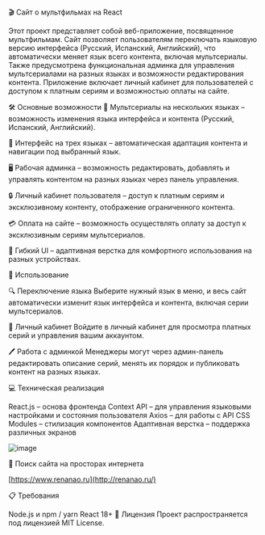 🎬 Сайт о мультфильмах на React

Этот проект представляет собой веб-приложение, посвященное мультфильмам. Сайт позволяет пользователям переключать языковую версию интерфейса (Русский, Испанский, Английский), что автоматически меняет язык всего контента, включая мультсериалы. Также предусмотрена функциональная админка для управления мультсериалами на разных языках и возможности редактирования контента. Приложение включает личный кабинет для пользователей с доступом к платным сериям и возможностью оплаты на сайте.

🛠 Основные возможности 📌 Мультсериалы на нескольких языках – возможность изменения языка интерфейса и контента (Русский, Испанский, Английский).

🔄 Интерфейс на трех языках – автоматическая адаптация контента и навигации под выбранный язык.

🖥️ Рабочая админка – возможность редактировать, добавлять и управлять контентом на разных языках через панель управления.

🔒 Личный кабинет пользователя – доступ к платным сериям и эксклюзивному контенту, отображение ограниченного контента.

💳 Оплата на сайте – возможность осуществлять оплату за доступ к эксклюзивным сериям мультсериалов.

🎨 Гибкий UI – адаптивная верстка для комфортного использования на разных устройствах.

🚀 Использование

🔍 Переключение языка
Выберите нужный язык в меню, и весь сайт автоматически изменит язык интерфейса и контента, включая серии мультсериалов.

🔐 Личный кабинет
Войдите в личный кабинет для просмотра платных серий и управления вашим аккаунтом.

🖊️ Работа с админкой
Менеджеры могут через админ-панель редактировать описание серий, менять их порядок и публиковать контент на разных языках.

💻 Техническая реализация

React.js – основа фронтенда
Context API – для управления языковыми настройками и состояния пользователя
Axios – для работы с API
CSS Modules – стилизация компонентов
Адаптивная верстка – поддержка различных экранов

![image](https://github.com/bandikost/renanao/assets/75956886/23fca494-96ee-46c5-aa46-904621b97729)

🧭 Поиск сайта на просторах интернета

[https://www.renanao.ru](http://renanao.ru/)

📋 Требования

Node.js и npm / yarn
React 18+
📄 Лицензия
Проект распространяется под лицензией MIT License.


